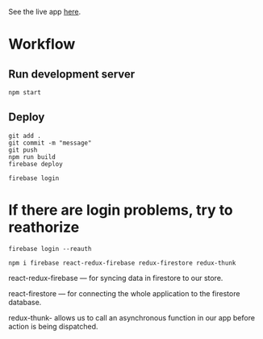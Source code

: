 See the live app [here](https://recipe-react-app-ad1cc.web.app/).

# Workflow

## Run development server

```shell
npm start
```

## Deploy

```shell
git add .
git commit -m "message"
git push
npm run build
firebase deploy
```

```shell
firebase login
```

# If there are login problems, try to reathorize

```shell
firebase login --reauth
```

```shell
npm i firebase react-redux-firebase redux-firestore redux-thunk
```

react-redux-firebase — for syncing data in firestore to our store.

react-firestore — for connecting the whole application to the firestore database.

redux-thunk- allows us to call an asynchronous function in our app before action is being dispatched.
